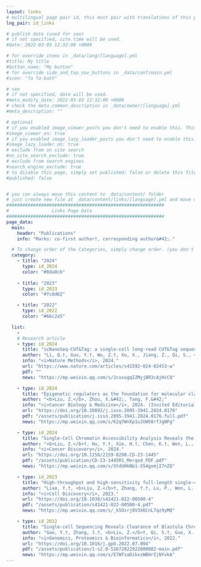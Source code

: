 ```yaml
---
layout: links
# multilingual page pair id, this must pair with translations of this page. (This name must be unique)
lng_pair: id_links

# publish date (used for seo)
# if not specified, site.time will be used.
#date: 2022-03-03 12:32:00 +0000

# for override items in _data/lang/[language].yml
#title: My title
#button_name: "My button"
# for override side_and_top_nav_buttons in _data/conf/main.yml
#icon: "fa fa-bath"

# seo
# if not specified, date will be used.
#meta_modify_date: 2022-03-03 12:32:00 +0000
# check the meta_common_description in _data/owner/[language].yml
#meta_description: ""

# optional
# if you enabled image_viewer_posts you don't need to enable this. This is only if image_viewer_posts = false
#image_viewer_on: true
# if you enabled image_lazy_loader_posts you don't need to enable this. This is only if image_lazy_loader_posts = false
#image_lazy_loader_on: true
# exclude from on site search
#on_site_search_exclude: true
# exclude from search engines
#search_engine_exclude: true
# to disable this page, simply set published: false or delete this file
#published: false


# you can always move this content to _data/content/ folder
# just create new file at _data/content/links/[language].yml and move content below.
###########################################################
#                Links Page Data
###########################################################
page_data:
  main:
    header: "Publications"
    info: "Marks: co-first author†, corresponding author&#42;."

  # To change order of the Categories, simply change order. (you don't need to change list order.)
  category:
    - title: "2024"
      type: id_2024
      color: "#8da0cb"
    
    - title: "2023"
      type: id_2023
      color: "#fc8d62"

    - title: "2022"
      type: id_2022
      color: "#66c2a5"

  list:
    -
    # Research article
    - type: id_2024
      title: "scNanoSeq-CUT&Tag: a single-cell long-read CUT&Tag sequencing method for efficient chromatin modification profiling within individual cells"
      author: "Li, Q.†, Guo, Y.†, Wu, Z.†, Xu, X., Jiang, Z., Qi, S., <b>Liu, Z.</b>, Wen, L., Tang, F.&#42;"
      info: "<i>Nature Methods</i>, 2024."
      url: "https://www.nature.com/articles/s41592-024-02453-w"
      pdf: ""
      news: "https://mp.weixin.qq.com/s/2cxxugqIZMyjBR3cAjHcCQ"

    - type: id_2024
      title: "Epigenetic regulators as the foundation for molecular classification of colorectal cancer"
      author: "<b>Liu, Z.</b>, Zhou, X.&#42;, Tang, F.&#42;"
      info: "<i>Cancer Biology & Medicine</i>, 2024. (Invited Editorial)"
      url: "https://doi.org/10.20892/j.issn.2095-3941.2024.0176"
      pdf: "/assets/publication/j.issn.2095-3941.2024.0176.full.pdf"
      news: "https://mp.weixin.qq.com/s/K2q7WnXp1uJUW58rfJgNFg"

    - type: id_2024
      title: "Single-Cell Chromatin Accessibility Analysis Reveals the Epigenetic Basis and Signature Transcription Factors for the Molecular Subtypes of Colorectal Cancers"
      author: "<b>Liu, Z.</b>†, Hu, Y.†, Xie, H.†, Chen, K.†, Wen, L., Fu, W., Zhou, X.&#42;, Tang, F.&#42;"
      info: "<i>Cancer Discovery</i>, 2024."
      url: "https://doi.org/10.1158/2159-8290.CD-23-1445"
      pdf: "/assets/publication/CD-23-1445R1_Merged_PDF.pdf"
      news: "https://mp.weixin.qq.com/s/StdUHkNb1-S54gxmjI7nZQ"

    - type: id_2023
      title: "High-throughput and high-sensitivity full-length single-cell RNA-seq analysis on third-generation sequencing platform"
      author: "Liao, Y.†, <b>Liu, Z.</b>†, Zhang, Y.†, Lu, P., Wen, L., Tang, F.&#42;"
      info: "<i>Cell Discovery</i>, 2023."
      url: "https://doi.org/10.1038/s41421-022-00500-4"
      pdf: "/assets/publication/s41421-022-00500-4.pdf"
      news: "https://mp.weixin.qq.com/s/_k5Osrj8V3X6CnL7qz9yMQ"

    - type: id_2022
      title: "Single-cell Sequencing Reveals Clearance of Blastula Chromosomal Mosaicism in In Vitro Fertilization Babies"
      author: "Gao, Y.†, Zhang, J.†, <b>Liu, Z.</b>†, Qi, S.†, Guo, X., Wang, H., Cheng, Y., Tian, S., Ma, M., Peng, H., Wen, L., Tang, F.&#42;, Yao, Y.&#42"
      info: "<i>Genomics, Proteomics & Bioinformatics</i>, 2022."
      url: "https://doi.org/10.1016/j.gpb.2022.07.004"
      pdf: "/assets/publication/1-s2.0-S1672022922000882-main.pdf"
      news: "https://mp.weixin.qq.com/s/E7WfsaDikxzWBHrIjNYvkA"
---
```

